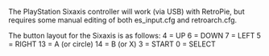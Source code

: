 The PlayStation Sixaxis controller will work (via USB) with RetroPie, but requires some manual editing of both es_input.cfg and retroarch.cfg. 

The button layout for the Sixaxis is as follows:
4 = UP
6 = DOWN
7 = LEFT
5 = RIGHT
13 = A (or circle)
14 = B (or X)
3 = START
0 = SELECT